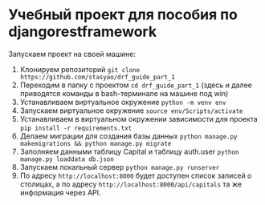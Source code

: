 # Учебный проект для пособия по djangorestframework

Запускаем проект на своей машине: 

1. Клонируем репозиторий `git clone https://github.com/stasyao/drf_guide_part_1`
2. Переходим в папку с проектом `cd drf_guide_part_1` (здесь и далее приводятся команды в bash-терминале на машине под win)
3. Устанавливаем виртуальное окружение `python -m venv env`
4. Запускаем виртуальное окружение `source env/Scripts/activate`
5. Устанавливаем в виртуальном окружении зависимости для проекта `pip install -r requirements.txt`
6. Делаем миграции для создания базы данных `python manage.py makemigrations && python manage.py migrate`
7. Заполняем данными таблицу Capital и таблицу auth.user `python manage.py loaddata db.json`
8. Запускаем локальный сервер `python manage.py runserver`
9. По адресу `http://localhost:8000` будет доступен список записей о столицах, a по адресу `http://localhost:8000/api/capitals` та же информация через API.
